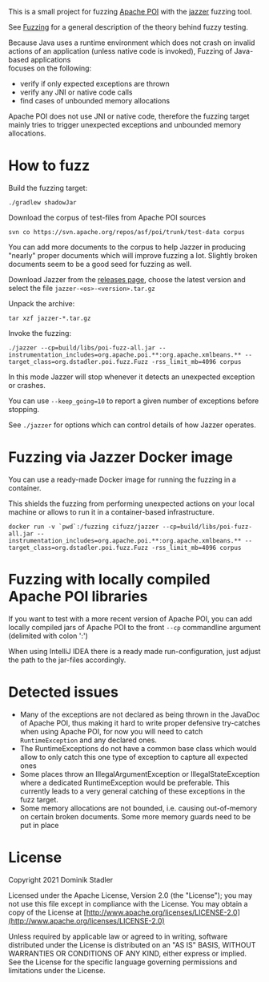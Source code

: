 This is a small project for fuzzing [Apache POI](https://poi.apache.org/) with the [jazzer](https://github.com/CodeIntelligenceTesting/jazzer/) fuzzing tool.

See [Fuzzing](https://en.wikipedia.org/wiki/Fuzzing) for a general description of the theory behind fuzzy testing.

Because Java uses a runtime environment which does not crash on invalid actions of an 
application (unless native code is invoked), Fuzzing of Java-based applications  
focuses on the following:

* verify if only expected exceptions are thrown
* verify any JNI or native code calls 
* find cases of unbounded memory allocations

Apache POI does not use JNI or native code, therefore the fuzzing target mainly
tries to trigger unexpected exceptions and unbounded memory allocations.

# How to fuzz

Build the fuzzing target:

    ./gradlew shadowJar

Download the corpus of test-files from Apache POI sources

    svn co https://svn.apache.org/repos/asf/poi/trunk/test-data corpus

You can add more documents to the corpus to help Jazzer in producing "nearly" 
proper documents which will improve fuzzing a lot. Slightly broken documents
seem to be a good seed for fuzzing as well.

Download Jazzer from the [releases page](https://github.com/CodeIntelligenceTesting/jazzer/releases), 
choose the latest version and select the file `jazzer-<os>-<version>.tar.gz`

Unpack the archive:

    tar xzf jazzer-*.tar.gz

Invoke the fuzzing:

    ./jazzer --cp=build/libs/poi-fuzz-all.jar --instrumentation_includes=org.apache.poi.**:org.apache.xmlbeans.** --target_class=org.dstadler.poi.fuzz.Fuzz -rss_limit_mb=4096 corpus

In this mode Jazzer will stop whenever it detects an unexpected exception 
or crashes.

You can use `--keep_going=10` to report a given number of exceptions before stopping.

See `./jazzer` for options which can control details of how Jazzer operates.

# Fuzzing via Jazzer Docker image

You can use a ready-made Docker image for running the fuzzing in a container.

This shields the fuzzing from performing unexpected actions on your local machine
or allows to run it in a container-based infrastructure.

    docker run -v `pwd`:/fuzzing cifuzz/jazzer --cp=build/libs/poi-fuzz-all.jar --instrumentation_includes=org.apache.poi.**:org.apache.xmlbeans.** --target_class=org.dstadler.poi.fuzz.Fuzz -rss_limit_mb=4096 corpus

# Fuzzing with locally compiled Apache POI libraries

If you want to test with a more recent version of Apache POI, you can add 
locally compiled jars of Apache POI to the front `--cp` commandline argument (delimited with colon ':')

When using IntelliJ IDEA there is a ready made run-configuration, just adjust
the path to the jar-files accordingly.

# Detected issues

* Many of the exceptions are not declared as being thrown in the JavaDoc of Apache POI,
  thus making it hard to write proper defensive try-catches when using Apache POI, for now
  you will need to catch `RuntimeException` and any declared ones.
* The RuntimeExceptions do not have a common base class which would allow to
  only catch this one type of exception to capture all expected ones
* Some places throw an IllegalArgumentException or IllegalStateException where a dedicated RuntimeException 
  would be preferable. This currently leads to a very general catching of these exceptions in the fuzz target.
* Some memory allocations are not bounded, i.e. causing out-of-memory on certain
  broken documents. Some more memory guards need to be put in place

# License

Copyright 2021 Dominik Stadler

Licensed under the Apache License, Version 2.0 (the "License");
you may not use this file except in compliance with the License.
You may obtain a copy of the License at [http://www.apache.org/licenses/LICENSE-2.0](http://www.apache.org/licenses/LICENSE-2.0)

Unless required by applicable law or agreed to in writing, software
distributed under the License is distributed on an "AS IS" BASIS,
WITHOUT WARRANTIES OR CONDITIONS OF ANY KIND, either express or implied.
See the License for the specific language governing permissions and
limitations under the License.
